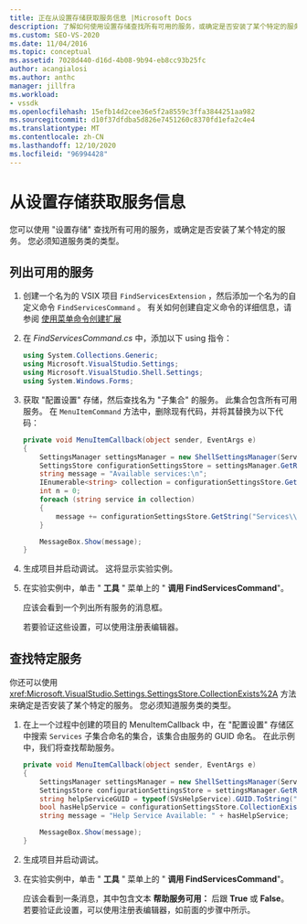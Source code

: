 ```yaml
---
title: 正在从设置存储获取服务信息 |Microsoft Docs
description: 了解如何使用设置存储查找所有可用的服务，或确定是否安装了某个特定的服务。
ms.custom: SEO-VS-2020
ms.date: 11/04/2016
ms.topic: conceptual
ms.assetid: 7028d440-d16d-4b08-9b94-eb8cc93b25fc
author: acangialosi
ms.author: anthc
manager: jillfra
ms.workload:
- vssdk
ms.openlocfilehash: 15efb14d2cee36e5f2a8559c3ffa3844251aa982
ms.sourcegitcommit: d10f37dfdba5d826e7451260c8370fd1efa2c4e4
ms.translationtype: MT
ms.contentlocale: zh-CN
ms.lasthandoff: 12/10/2020
ms.locfileid: "96994428"
---
```

# <a name="get-service-information-from-the-settings-store"></a>从设置存储获取服务信息
您可以使用 "设置存储" 查找所有可用的服务，或确定是否安装了某个特定的服务。 您必须知道服务类的类型。

## <a name="to-list-the-available-services"></a>列出可用的服务

1. 创建一个名为的 VSIX 项目 `FindServicesExtension` ，然后添加一个名为的自定义命令 `FindServicesCommand` 。 有关如何创建自定义命令的详细信息，请参阅 [使用菜单命令创建扩展](../extensibility/creating-an-extension-with-a-menu-command.md)

2. 在 *FindServicesCommand.cs* 中，添加以下 using 指令：

    ```csharp
    using System.Collections.Generic;
    using Microsoft.VisualStudio.Settings;
    using Microsoft.VisualStudio.Shell.Settings;
    using System.Windows.Forms;
    ```

3. 获取 "配置设置" 存储，然后查找名为 "子集合" 的服务。 此集合包含所有可用服务。 在 `MenuItemCommand` 方法中，删除现有代码，并将其替换为以下代码：

    ```csharp
    private void MenuItemCallback(object sender, EventArgs e)
    {
        SettingsManager settingsManager = new ShellSettingsManager(ServiceProvider);
        SettingsStore configurationSettingsStore = settingsManager.GetReadOnlySettingsStore(SettingsScope.Configuration);
        string message = "Available services:\n";
        IEnumerable<string> collection = configurationSettingsStore.GetSubCollectionNames("Services");
        int n = 0;
        foreach (string service in collection)
        {
            message += configurationSettingsStore.GetString("Services\\" + service, "Name", "Unknown") + "\n";
        }

        MessageBox.Show(message);
    }
    ```

4. 生成项目并启动调试。 这将显示实验实例。

5. 在实验实例中，单击 " **工具** " 菜单上的 " **调用 FindServicesCommand**"。

     应该会看到一个列出所有服务的消息框。

     若要验证这些设置，可以使用注册表编辑器。

## <a name="find-a-specific-service"></a>查找特定服务
 你还可以使用 <xref:Microsoft.VisualStudio.Settings.SettingsStore.CollectionExists%2A> 方法来确定是否安装了某个特定的服务。 您必须知道服务类的类型。

1. 在上一个过程中创建的项目的 MenuItemCallback 中，在 "配置设置" 存储区中搜索 `Services` 子集合命名的集合，该集合由服务的 GUID 命名。 在此示例中，我们将查找帮助服务。

    ```csharp
    private void MenuItemCallback(object sender, EventArgs e)
    {
        SettingsManager settingsManager = new ShellSettingsManager(ServiceProvider);
        SettingsStore configurationSettingsStore = settingsManager.GetReadOnlySettingsStore(SettingsScope.Configuration);
        string helpServiceGUID = typeof(SVsHelpService).GUID.ToString("B").ToUpper();
        bool hasHelpService = configurationSettingsStore.CollectionExists("Services\\" + helpServiceGUID);
        string message = "Help Service Available: " + hasHelpService;

        MessageBox.Show(message);
    }
    ```

2. 生成项目并启动调试。

3. 在实验实例中，单击 " **工具** " 菜单上的 " **调用 FindServicesCommand**"。

     应该会看到一条消息，其中包含文本 **帮助服务可用：**  后跟 **True** 或 **False**。 若要验证此设置，可以使用注册表编辑器，如前面的步骤中所示。
